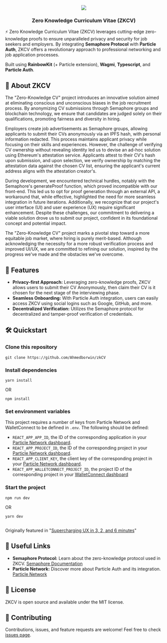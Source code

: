 <div align="center">
  <img src="https://gateway.pinata.cloud/ipfs/QmSv6BCXrPLhfdaicVdYQUEi7CsXN1m9LGEpwrEWPQs3yN" />
  <h3>
    Zero Knowledge Curriculum Vitae (ZKCV)
  </h3>
</div> 

⚡️ Zero Knowledge Curriculum Vitae (ZKCV) leverages cutting-edge zero-knowledge proofs to ensure unparalleled privacy and security for job seekers and employers. By integrating **Semaphore Protocol** with **Particle Auth**, ZKCV offers a revolutionary approach to professional networking and job application processes.

Built using **RainbowKit** (+ Particle extension), **Wagmi**, **Typescript**, and **Particle Auth**.

## 🔐 About ZKCV

The "Zero-Knowledge CV" project introduces an innovative solution aimed at eliminating conscious and unconscious biases in the job recruitment process. By anonymizing CV submissions through Semaphore groups and blockchain technology, we ensure that candidates are judged solely on their qualifications, promoting fairness and diversity in hiring.

Employers create job advertisements as Semaphore groups, allowing applicants to submit their CVs anonymously via an IPFS hash, with personal information redacted. This process maintains applicant privacy while focusing on their skills and experiences. However, the challenge of verifying CV ownership without revealing identity led us to devise an ad-hoc solution using Ethereum's attestation service. Applicants attest to their CV's hash upon submission, and upon selection, we verify ownership by matching the attestation data against the chosen CV list, ensuring the applicant's current address aligns with the attestation creator's.

During development, we encountered technical hurdles, notably with the Semaphore's generateProof function, which proved incompatible with our front-end. This led us to opt for proof generation through an external API, a workaround that, while effective, highlighted the need for more seamless integration in future iterations. Additionally, we recognize that our project's user interface (UI) and user experience (UX) require significant enhancement. Despite these challenges, our commitment to delivering a viable solution drove us to submit our project, confident in its foundational concept and potential impact.

The "Zero-Knowledge CV" project marks a pivotal step toward a more equitable job market, where hiring is purely merit-based. Although acknowledging the necessity for a more robust verification process and improved UI/UX, we are committed to refining our solution, inspired by the progress we've made and the obstacles we've overcome.

## 🌟 Features
- **Privacy-first Approach:** Leveraging zero-knowledge proofs, ZKCV allows users to submit their CV Anonymously, then claim their CV is it chosen for the next stage of the interviewing phase.
- **Seamless Onboarding:** With Particle Auth integration, users can easily access ZKCV using social logins such as Google, GitHub, and more.
- **Decentralized Verification:** Utilizes the Semaphore protocol for decentralized and tamper-proof verification of credentials.

## 🛠️ Quickstart

### Clone this repository
```
git clone https://github.com/Ahmedborwin/zkCV
```

### Install dependencies
```
yarn install
```
OR
```
npm install
```

### Set environment variables
This project requires a number of keys from Particle Network and WalletConnect to be defined in `.env`. The following should be defined:
- `REACT_APP_APP_ID`, the ID of the corresponding application in your [Particle Network dashboard](https://dashboard.particle.network/#/applications).
- `REACT_APP_PROJECT_ID`, the ID of the corresponding project in your [Particle Network dashboard](https://dashboard.particle.network/#/applications).
-  `REACT_APP_CLIENT_KEY`, the client key of the corresponding project in your [Particle Network dashboard](https://dashboard.particle.network/#/applications).
-  `REACT_APP_WALLETCONNECT_PROJECT_ID`, the project ID of the corresponding project in your [WalletConnect dashboard](https://cloud.walletconnect.com/app)

### Start the project
```
npm run dev
```
OR
```
yarn dev
```

##
Originally featured in "[Supercharging UX in 3, 2, and 6 minutes](https://twitter.com/TABASCOweb3/status/1707969225229529288)"

## 🔗 Useful Links
- **Semaphore Protocol:** Learn about the zero-knowledge protocol used in ZKCV. [Semaphore Documentation](https://semaphore.appliedzkp.org/)
- **Particle Network:** Discover more about Particle Auth and its integration. [Particle Network](https://particle.network)

## 📄 License
ZKCV is open source and available under the MIT license.

## 🤝 Contributing
Contributions, issues, and feature requests are welcome! Feel free to check [issues page](LINK_TO_YOUR_ISSUES_PAGE).
